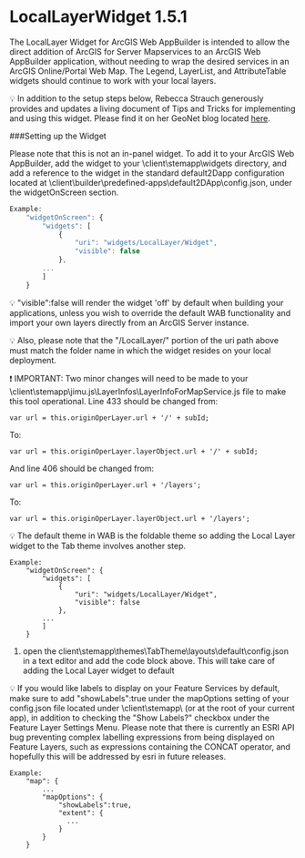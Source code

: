 LocalLayerWidget 1.5.1
==

The LocalLayer Widget for ArcGIS Web AppBuilder is intended to allow the direct addition of ArcGIS for Server Mapservices to an ArcGIS Web AppBuilder application, without needing to wrap the desired services in an ArcGIS Online/Portal Web Map.  The Legend, LayerList, and AttributeTable widgets should continue to work with your local layers.

:bulb: In addition to the setup steps below, Rebecca Strauch generously provides and updates a living document of Tips and Tricks for implementing and using this widget.  Please find it on her GeoNet blog located [here](https://geonet.esri.com/blogs/myAlaskaGIS/2015/02/04/tips-for-using-the-custom-locallayer-widget-with-wab-dev-edition).

###Setting up the Widget

Please note that this is not an in-panel widget.  To add it to your ArcGIS Web AppBuilder, add the widget to your \client\stemapp\widgets directory, and add a reference to the widget in the standard default2Dapp configuration located at \client\builder\predefined-apps\default2DApp\config.json, under the widgetOnScreen section.

```javascript
Example:
	"widgetOnScreen": {
		"widgets": [
			{
				"uri": "widgets/LocalLayer/Widget",
				"visible": false
      		},
      	...
      	]
	}
```

:bulb: "visible":false will render the widget 'off' by default when building your applications, unless you wish to override the default WAB functionality and import your own layers directly from an ArcGIS Server instance.

:bulb: Also, please note that the "/LocalLayer/" portion of the uri path above must match the folder name in which the widget resides on your local deployment.

:exclamation: IMPORTANT: Two minor changes will need to be made to your \client\stemapp\jimu.js\LayerInfos\LayerInfoForMapService.js file to make this tool operational.  Line 433 should be changed from:
```
var url = this.originOperLayer.url + '/' + subId;
```

To:
```
var url = this.originOperLayer.layerObject.url + '/' + subId;
```

And line 406 should be changed from:

```
var url = this.originOperLayer.url + '/layers';
```

To:
```
var url = this.originOperLayer.layerObject.url + '/layers';
```

:bulb: The default theme in WAB is the foldable theme so adding the Local Layer widget to the Tab theme involves another step.

```
Example:
    "widgetOnScreen": {
        "widgets": [
            {
                "uri": "widgets/LocalLayer/Widget",
                "visible": false
            },
        ...
        ]
    }
```
1. open the client\stemapp\themes\TabTheme\layouts\default\config.json in a text editor and add the code block above. This will take care of adding the Local Layer widget to default

:bulb: If you would like labels to display on your Feature Services by default, make sure to add "showLabels":true under the mapOptions setting of your config.json file located under \client\stemapp\ (or at the root of your current app), in addition to checking the "Show Labels?" checkbox under the Feature Layer Settings Menu.  Please note that there is currently an ESRI API bug preventing complex labelling expressions from being displayed on Feature Layers, such as expressions containing the CONCAT operator, and hopefully this will be addressed by esri in future releases.

```
Example:
    "map": {
        ...
        "mapOptions": {
            "showLabels":true,
            "extent": {
              ...
            }
        }
    }
```